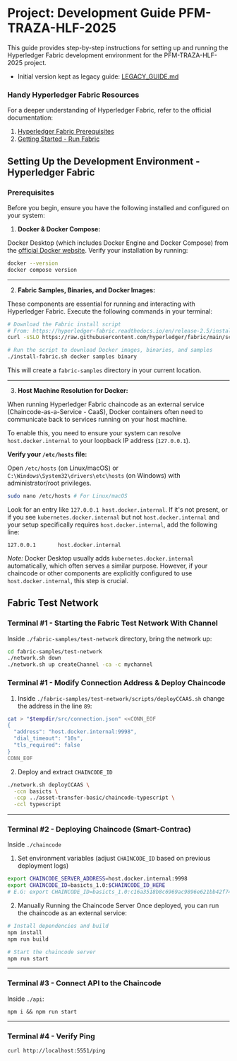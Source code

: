 # Project: Development Guide PFM-TRAZA-HLF-2025
This guide provides step-by-step instructions for setting up and running the
Hyperledger Fabric development environment for the PFM-TRAZA-HLF-2025 project.

- Initial version kept as legacy guide: [LEGACY_GUIDE.md](./LEGACY_GUIDE.md)

### Handy Hyperledger Fabric Resources
For a deeper understanding of Hyperledger Fabric, refer to the official documentation:
1. [Hyperledger Fabric Prerequisites](https://hyperledger-fabric.readthedocs.io/en/latest/prereqs.html)
2. [Getting Started - Run Fabric](https://hyperledger-fabric.readthedocs.io/en/latest/getting_started_run_fabric.html)

## Setting Up the Development Environment - Hyperledger Fabric

### Prerequisites
Before you begin, ensure you have the following installed and configured on your system:

1. **Docker & Docker Compose:**

Docker Desktop (which includes Docker Engine and Docker Compose) from the [official Docker website](https://docs.docker.com/get-docker/).
Verify your installation by running:
```bash
docker --version
docker compose version
```
---
2. **Fabric Samples, Binaries, and Docker Images:**

These components are essential for running and interacting with Hyperledger Fabric.
Execute the following commands in your terminal:

```bash
# Download the Fabric install script
# From: https://hyperledger-fabric.readthedocs.io/en/release-2.5/install.html
curl -sSLO https://raw.githubusercontent.com/hyperledger/fabric/main/scripts/install-fabric.sh && chmod +x install-fabric.sh

# Run the script to download Docker images, binaries, and samples
./install-fabric.sh docker samples binary
```
This will create a `fabric-samples` directory in your current location.

---
3. **Host Machine Resolution for Docker:**

When running Hyperledger Fabric chaincode as an external service
(Chaincode-as-a-Service - CaaS), Docker containers often need to communicate
back to services running on your host machine.

To enable this, you need to ensure your system can resolve `host.docker.internal` to your loopback IP address (`127.0.0.1`).

**Verify your `/etc/hosts` file:**

Open `/etc/hosts` (on Linux/macOS) or `C:\Windows\System32\drivers\etc\hosts`
(on Windows) with administrator/root privileges.
```bash
sudo nano /etc/hosts # For Linux/macOS
```
Look for an entry like `127.0.0.1 host.docker.internal`. If it's not present,
or if you see `kubernetes.docker.internal` but not `host.docker.internal` and
your setup specifically requires `host.docker.internal`, add the following
line:
```
127.0.0.1       host.docker.internal
```
*Note:* Docker Desktop usually adds `kubernetes.docker.internal` automatically,
which often serves a similar purpose. However, if your chaincode or other
components are explicitly configured to use `host.docker.internal`, this step
is crucial.

## Fabric Test Network

### Terminal #1 - Starting the Fabric Test Network With Channel
Inside `./fabric-samples/test-network` directory, bring the network up:
```bash
cd fabric-samples/test-network
./network.sh down
./network.sh up createChannel -ca -c mychannel
```

### Terminal #1 - Modify Connection Address & Deploy Chaincode
1. Inside `./fabric-samples/test-network/scripts/deployCCAAS.sh` change the address in the line `89`:
```bash
cat > "$tempdir/src/connection.json" <<CONN_EOF
{
  "address": "host.docker.internal:9998",
  "dial_timeout": "10s",
  "tls_required": false
}
CONN_EOF
```
2. Deploy and extract `CHAINCODE_ID`
```bash
./network.sh deployCCAAS \
  -ccn basicts \
  -ccp ../asset-transfer-basic/chaincode-typescript \
  -ccl typescript
```
---
### Terminal #2 - Deploying Chaincode (Smart-Contrac)
Inside `./chaincode`
1. Set environment variables (adjust `CHAINCODE_ID` based on previous deployment logs)
```bash
export CHAINCODE_SERVER_ADDRESS=host.docker.internal:9998
export CHAINCODE_ID=basicts_1.0:$CHAINCODE_ID_HERE
# E.G: export CHAINCODE_ID=basicts_1.0:c16a3518b8c6969ac9896e621bb42f74f9b31624ca8ea0508bdfda1daa8d090d
```
2. Manually Running the Chaincode Server
Once deployed, you can run the chaincode as an external service:
```bash
# Install dependencies and build
npm install
npm run build

# Start the chaincode server
npm run start
```
---
### Terminal #3 - Connect API to the Chaincode
Inside `./api`:
```
npm i && npm run start
```
---
### Terminal #4 - Verify Ping
```
curl http://localhost:5551/ping
```
